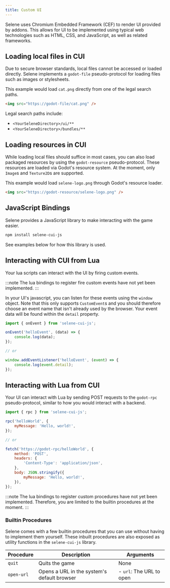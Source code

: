 ```yaml
---
title: Custom UI
---
```


Selene uses Chromium Embedded Framework (CEF) to render UI provided by addons. This allows for UI to be implemented using typical web technologies such as HTML, CSS, and JavaScript, as well as related frameworks.

## Loading local files in CUI

Due to secure browser standards, local files cannot be accessed or loaded directly. Selene implements a `godot-file` pseudo-protocol for loading files such as images or stylesheets.

This example would load `cat.png` directly from one of the legal search paths.

```html
<img src="https://godot-file/cat.png" />
```

Legal search paths include:

-   `<YourSeleneDirectory>/ui/**`
-   `<YourSeleneDirectory>/bundles/**`

## Loading resources in CUI

While loading local files should suffice in most cases, you can also load packaged resources by using the `godot-resource` pseudo-protocol. These resources are loaded via Godot's resource system. At the moment, only `Image`s and `Texture2D`s are supported.

This example would load `selene-logo.png` through Godot's resource loader.

```html
<img src="https://godot-resource/selene-logo.png" />
```

## JavaScript Bindings

Selene provides a JavaScript library to make interacting with the game easier.

```bash
npm install selene-cui-js
```

See examples below for how this library is used.

## Interacting with CUI from Lua

Your lua scripts can interact with the UI by firing custom events.

:::note
The lua bindings to register fire custom events have not yet been implemented.
:::

In your UI's javascript, you can listen for these events using the `window` object. Note that this only supports `CustomEvent`s and you should therefore choose an event name that isn't already used by the browser. Your event data will be found within the `detail` property.

```javascript
import { onEvent } from 'selene-cui-js';

onEvent('helloEvent', (data) => {
    console.log(data);
});

// or

window.addEventListener('helloEvent', (event) => {
    console.log(event.detail);
});
```

## Interacting with Lua from CUI

Your UI can interact with Lua by sending POST requests to the `godot-rpc` pseudo-protocol, similar to how you would interact with a backend.

```javascript
import { rpc } from 'selene-cui-js';

rpc('helloWorld', {
    myMessage: 'Hello, world!',
});

// or

fetch('https://godot-rpc/helloWorld', {
    method: 'POST',
    headers: {
        'Content-Type': 'application/json',
    },
    body: JSON.stringify({
        myMessage: 'Hello, world!',
    }),
});
```

:::note
The lua bindings to register custom procedures have not yet been implemented. Therefore, you are limited to the builtin procedures at the moment.
:::

### Builtin Procedures

Selene comes with a few builtin procedures that you can use without having to implement them yourself. These inbuilt procedures are also exposed as utility functions in the `selene-cui-js` library.

| Procedure  | Description                                 | Arguments                |
| ---------- | ------------------------------------------- | ------------------------ |
| `quit`     | Quits the game                              | None                     |
| `open-url` | Opens a URL in the system's default browser | - `url`: The URL to open |
